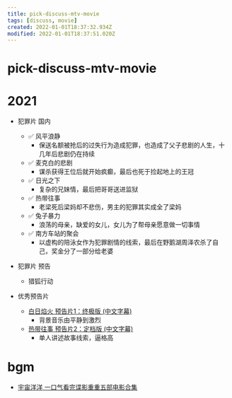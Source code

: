 ```yaml
---
title: pick-discuss-mtv-movie
tags: [discuss, movie]
created: 2022-01-01T18:37:32.934Z
modified: 2022-01-01T18:37:51.020Z
---
```


# pick-discuss-mtv-movie

# 2021

- 犯罪片 国内
  - ✅️ 风平浪静
    - 保送名额被抢后的过失行为造成犯罪，也造成了父子悲剧的人生，十几年后悲剧仍在持续
  - ✅️ 麦克白的悲剧
    - 谋杀获得王位后就开始疯癫，最后也死于捡起地上的王冠
  - ✅️ 日光之下
    - 复杂的兄妹情，最后把哥哥送进监狱
  - ✅️ 热带往事
    - 老梁死后梁妈却不悲伤，男主的犯罪其实成全了梁妈
  - ✅️ 兔子暴力
    - 浪荡的母亲，缺爱的女儿，女儿为了帮母亲愿意做一切事情
  - ✅️ 南方车站的聚会
    - 以虚构的陪泳女作为犯罪剧情的线索，最后在野鹅湖周泽农杀了自己，奖金分了一部分给老婆

- 犯罪片 预告
  - 猎狐行动

- 优秀预告片
  - [白日焰火 预告片1：终极版 (中文字幕)](https://movie.douban.com/trailer/153239/)
    - 背景音乐由平静到激烈
  - [热带往事 预告片2：定档版 (中文字幕)](https://movie.douban.com/trailer/275340/)
    - 单人讲述故事线索，逼格高
# bgm
- [宇宙洋洋 一口气看完谍影重重五部电影合集](https://www.bilibili.com/video/BV1aW4y117Zr)
